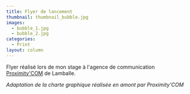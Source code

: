 ```yaml
---
title: Flyer de lancement
thumbnail: thumbnail_bubble.jpg
images:
  - bubble_1.jpg
  - bubble_2.jpg
categories:
  - Print
layout: column
---
```


Flyer réalisé lors de mon stage à l'agence de communication [Proximity'COM][1] de Lamballe.

*Adaptation de la charte graphique réalisée en amont par Proximity'COM*

[1]: http://www.proximity-com.fr/